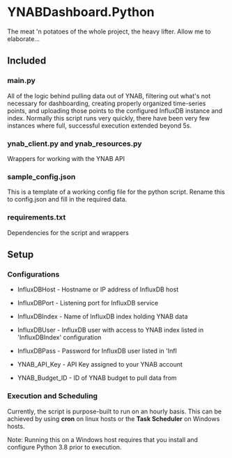 # YNABDashboard.Python

The meat 'n potatoes of the whole project, the heavy lifter. Allow me to elaborate...

## Included

### main.py

All of the logic behind pulling data out of YNAB, filtering out what's not necessary for dashboarding, creating properly organized time-series points, and uploading those points to the configured InfluxDB instance and index.  Normally this script runs very quickly, there have been very few instances where full, successful execution extended beyond 5s.

### ynab_client.py and ynab_resources.py

Wrappers for working with the YNAB API

### sample_config.json

This is a template of a working config file for the python script. Rename this to config.json and fill in the required data.

### requirements.txt

Dependencies for the script and wrappers

## Setup

### Configurations

* InfluxDBHost - Hostname or IP address of InfluxDB host

* InfluxDBPort - Listening port for InfluxDB service

* InfluxDBIndex - Name of InfluxDB index holding YNAB data

* InfluxDBUser - InfluxDB user with access to YNAB index listed in 'InfluxDBIndex' configuration

* InfluxDBPass - Password for InfluxDB user listed in 'Infl

* YNAB_API_Key - API Key assigned to your YNAB account

* YNAB_Budget_ID - ID of YNAB budget to pull data from

### Execution and Scheduling

Currently, the script is purpose-built to run on an hourly basis. This can be achieved by using **cron** on linux hosts or the **Task Scheduler** on Windows hosts.

Note: Running this on a Windows host requires that you install and configure Python 3.8 prior to execution.
